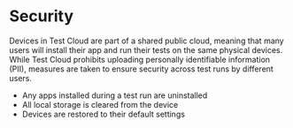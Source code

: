 # Security


Devices in Test Cloud are part of a shared public cloud, meaning that many users will install their app and run their tests on the same physical devices. While Test Cloud prohibits uploading personally identifiable information (PII), measures are taken to ensure security across test runs by different users.

- Any apps installed during a test run are uninstalled
- All local storage is cleared from the device
- Devices are restored to their default settings
